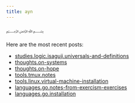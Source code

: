 ```yaml
---
title: ayn
---
```

﷽

Here are the most recent posts:

- [studies.logic.isaguji.universals-and-definitions](./studies.logic.isaguji.universals-and-definitions.html)
- [thoughts.on-systems](./thoughts.on-systems.html)
- [thoughts.on-hope](./thoughts.on-hope.html)
- [tools.tmux.notes](./tools.tmux.notes.html)
- [tools.linux.virtual-machine-installation](./tools.linux.virtual-machine-installation.html)
- [languages.go.notes-from-exercism-exercises](./languages.go.notes-from-exercism-exercises.html)
- [languages.go.installation](./languages.go.installation.html)

